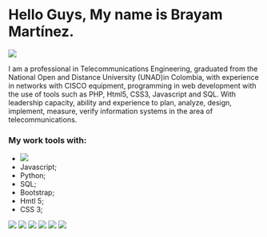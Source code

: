 # Hello Guys, My name is Brayam Martínez.

![](https://cdn-icons-png.flaticon.com/512/1488/1488581.png)

I am a professional in Telecommunications Engineering, graduated from the National Open and Distance University (UNAD)in Colombia, with experience in networks with CISCO equipment, programming in web development with the use of tools such as PHP, Html5, CSS3, Javascript and SQL. With leadership capacity, ability and experience to plan, analyze, design, implement, measure, verify information systems in the area of ​​telecommunications.

### My work tools with:

- ![](https://cdn.iconscout.com/icon/free/png-256/php-27-226042.png) 
- Javascript;
- Python;
- SQL;
- Bootstrap;
- Hmtl 5;
- CSS 3;

![](https://img.shields.io/github/stars/pandao/editor.md.svg) ![](https://w7.pngwing.com/pngs/270/145/png-transparent-php-web-development-javascript-logo-c-others-blue-text-trademark.png) ![](https://img.shields.io/github/tag/pandao/editor.md.svg) ![](https://img.shields.io/github/release/pandao/editor.md.svg) ![](https://img.shields.io/github/issues/pandao/editor.md.svg) ![](https://img.shields.io/bower/v/editor.md.svg)
